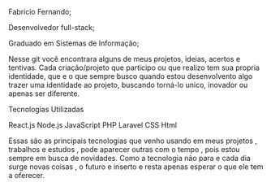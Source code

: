 Fabricio Fernando;

Desenvolvedor full-stack;

Graduado em Sistemas de Informação;



Nesse git você encontrara alguns de meus  projetos, ideias, acertos e tentivas.
Cada criação/projeto que participo ou que realizo tem sua propria identidade, que e o que sempre busco quando estou desenvolvento algo trazer uma identidade ao projeto, 
buscando torná-lo unico, inovador ou apenas ser diferente.



Tecnologias Utilizadas 

React.js 
 Node.js
  JavaScript
   PHP
    Laravel
     CSS
      Html



Essas são as principais tecnologias que venho usando em meus projetos , trabalhos e estudos , pode aparecer outras com o tempo , pois estou sempre em busca de novidades.
Como a tecnologia não para e cada dia surge novas coisas , o futuro e inserto e resta apenas esperar o que ele tem a oferecer.


 
